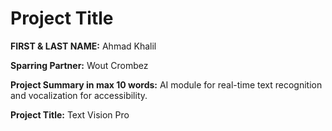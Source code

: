 # Project Title

**FIRST & LAST NAME:** Ahmad Khalil    

**Sparring Partner:** Wout Crombez

**Project Summary in max 10 words:** AI module for real-time text recognition and vocalization for accessibility.

**Project Title:** Text Vision Pro
